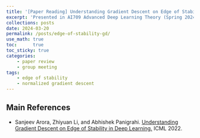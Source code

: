 ```yaml
---
title: '[Paper Reading] Understanding Gradient Descent on Edge of Stability in Deep Learning'
excerpt: 'Presented in AI709 Advanced Deep Learning Theory (Spring 2024)'
collections: posts
date: 2024-03-20
permalink: /posts/edge-of-stability-gd/
use_math: true
toc:      true
toc_sticky: true
categories:
    - paper review
    - group meeting
tags:
    - edge of stability
    - normalized gradient descent
---
```


<object data="/files/courseworks/AI709presentation-HanseulCho-GDonEoS.pdf" width="960" height="540" type='application/pdf'></object>

## Main References

* Sanjeev Arora, Zhiyuan Li, and Abhishek Panigrahi. [Understanding Gradient Descent on Edge of Stability in Deep Learning.](https://arxiv.org/abs/2205.09745) ICML 2022.
